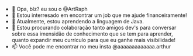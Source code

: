 - 👋 Opa, blz? eu sou o @ArtRaph
- 👀 Estou interresado em encontrar um job que me ajude financeiramente!
- 🌱 Atualmente, estou aprendendo a linguagem de Java.
- 💞️ Estou procurando colaboração tanto amigos dev's para conversar sobre essa imensidão de conhecimento que se tem para aprender, quanto expandir meu currículo para que eu ganhe mais visibilidade!
- 📫 Você pode me encontrar no meu insta @aaaaaaaaaaaaa.arthur
<!---
ArtRaph/ArtRaph is a ✨ special ✨ repository because its `README.md` (this file) appears on your GitHub profile.
You can click the Preview link to take a look at your changes.
